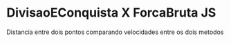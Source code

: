 # DivisaoEConquista X ForcaBruta JS                                                                                                                                                
Distancia entre dois pontos comparando velocidades entre os dois metodos
